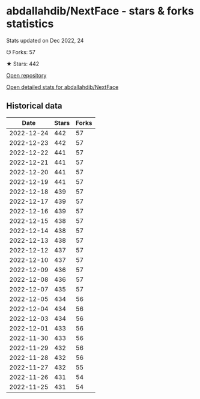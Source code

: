 # abdallahdib/NextFace - stars & forks statistics

Stats updated on Dec 2022, 24

☋ Forks: 57

★ Stars: 442

[Open repository](https://github.com/abdallahdib/NextFace)

[Open detailed stats for abdallahdib/NextFace](https://reviewgithub.com/rep/abdallahdib/NextFace)

## Historical data
| Date | Stars | Forks |
|------|-------|-------|
| 2022-12-24 | 442 | 57 | 
| 2022-12-23 | 442 | 57 | 
| 2022-12-22 | 441 | 57 | 
| 2022-12-21 | 441 | 57 | 
| 2022-12-20 | 441 | 57 | 
| 2022-12-19 | 441 | 57 | 
| 2022-12-18 | 439 | 57 | 
| 2022-12-17 | 439 | 57 | 
| 2022-12-16 | 439 | 57 | 
| 2022-12-15 | 438 | 57 | 
| 2022-12-14 | 438 | 57 | 
| 2022-12-13 | 438 | 57 | 
| 2022-12-12 | 437 | 57 | 
| 2022-12-10 | 437 | 57 | 
| 2022-12-09 | 436 | 57 | 
| 2022-12-08 | 436 | 57 | 
| 2022-12-07 | 435 | 57 | 
| 2022-12-05 | 434 | 56 | 
| 2022-12-04 | 434 | 56 | 
| 2022-12-03 | 434 | 56 | 
| 2022-12-01 | 433 | 56 | 
| 2022-11-30 | 433 | 56 | 
| 2022-11-29 | 432 | 56 | 
| 2022-11-28 | 432 | 56 | 
| 2022-11-27 | 432 | 55 | 
| 2022-11-26 | 431 | 54 | 
| 2022-11-25 | 431 | 54 | 

